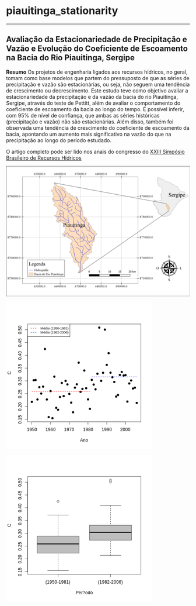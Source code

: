 # piauitinga_stationarity

--------------------

## Avaliação da Estacionariedade de Precipitação e Vazão e Evolução do Coeficiente de Escoamento na Bacia do Rio Piauitinga, Sergipe

**Resumo**
Os projetos de engenharia ligados aos recursos hídricos, no geral, tomam como base
modelos que partem do pressuposto de que as séries de precipitação e vazão são estacionárias, ou
seja, não seguem uma tendência de crescimento ou decrescimento. Este estudo teve como objetivo
avaliar a estacionariedade da precipitação e da vazão da bacia do rio Piauitinga, Sergipe, através do
teste de Pettitt, além de avaliar o comportamento do coeficiente de escoamento da bacia ao longo do
tempo. É possível inferir, com 95% de nível de confiança, que ambas as séries históricas (precipitação
e vazão) não são estacionárias. Além disso, também foi observada uma tendência de crescimento do
coeficiente de escoamento da bacia, apontando um aumento mais significativo na vazão do que na
precipitação ao longo do período estudado.

O artigo completo pode ser lido nos anais do congresso do [XXIII Simpósio Brasileiro de Recursos Hídricos](https://files.abrhidro.org.br/Eventos/Trabalhos/107/XXIII-SBRH1322-1-20190505-233112.pdf)

![Mapa da bacia do rio Piauitinga](impressao.tiff)

![Dados de Coeficiente de escoamento separados no change-point](/R/coeficiente_de_escoamento/dados.bmp "Dados de Coeficiente de escoamento separados no change-point")

![Box-plot do Coeficiente de escoamento separados no change-point](/R/coeficiente_de_escoamento/boxplot-C.bmp "Box-plot do Coeficiente de escoamento separados no change-points")